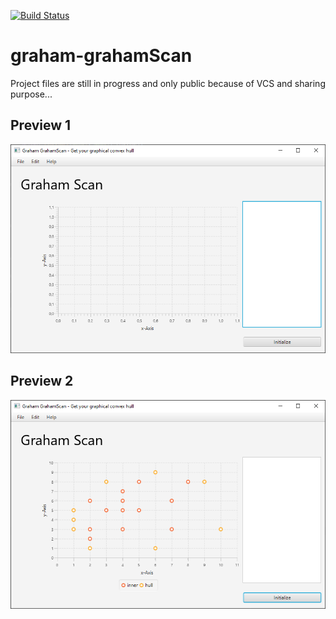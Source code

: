 [![Build Status](https://app.travis-ci.com/prolific-dev/graham-scan.svg?branch=main)](https://app.travis-ci.com/prolific-dev/graham-scan)

# graham-grahamScan

Project files are still in progress and only public because of VCS and sharing purpose...

## Preview 1
![preview-1](screenshots/graham-screenie1.png)

## Preview 2
![preview-2](screenshots/graham-screenie2.png)